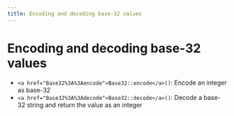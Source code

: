 ```yaml
---
title: Encoding and decoding base-32 values
---
```


# Encoding and decoding base-32 values

* `<a href="Base32%3A%3Aencode">Base32::encode</a>()`: Encode an integer as base-32
* `<a href="Base32%3A%3Adecode">Base32::decode</a>()`: Decode a base-32 string and return the value as an integer
